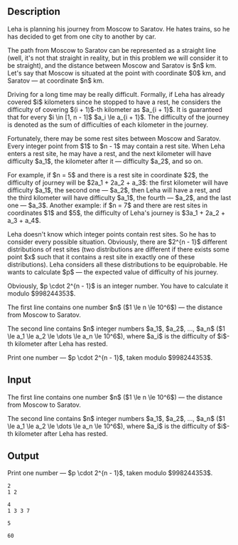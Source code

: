## Description

<div><p>Leha is planning his journey from Moscow to Saratov. He hates trains, so he has decided to get from one city to another by car.</p><p>The path from Moscow to Saratov can be represented as a straight line (well, it's not that straight in reality, but in this problem we will consider it to be straight), and the distance between Moscow and Saratov is $n$ km. Let's say that Moscow is situated at the point with coordinate $0$ km, and Saratov — at coordinate $n$ km.</p><p>Driving for a long time may be really difficult. Formally, if Leha has already covered $i$ kilometers since he stopped to have a rest, he considers the <span class="tex-font-style-it">difficulty of covering</span> $(i + 1)$-th kilometer as $a_{i + 1}$. It is guaranteed that for every $i \in [1, n - 1]$ $a_i \le a_{i + 1}$. The difficulty of the journey is denoted as the sum of difficulties of each kilometer in the journey.</p><p>Fortunately, there may be some rest sites between Moscow and Saratov. Every integer point from $1$ to $n - 1$ may contain a rest site. When Leha enters a rest site, he may have a rest, and the next kilometer will have difficulty $a_1$, the kilometer after it — difficulty $a_2$, and so on.</p><p>For example, if $n = 5$ and there is a rest site in coordinate $2$, the difficulty of journey will be $2a_1 + 2a_2 + a_3$: the first kilometer will have difficulty $a_1$, the second one — $a_2$, then Leha will have a rest, and the third kilometer will have difficulty $a_1$, the fourth — $a_2$, and the last one — $a_3$. Another example: if $n = 7$ and there are rest sites in coordinates $1$ and $5$, the difficulty of Leha's journey is $3a_1 + 2a_2 + a_3 + a_4$.</p><p>Leha doesn't know which integer points contain rest sites. So he has to consider every possible situation. Obviously, there are $2^{n - 1}$ different distributions of rest sites (two distributions are different if there exists some point $x$ such that it contains a rest site in exactly one of these distributions). Leha considers all these distributions to be equiprobable. He wants to calculate $p$ — the expected value of difficulty of his journey.</p><p>Obviously, $p \cdot 2^{n - 1}$ is an integer number. You have to calculate it modulo $998244353$.</p></div><div class="input-specification"><p>The first line contains one number $n$ ($1 \le n \le 10^6$) — the distance from Moscow to Saratov.</p><p>The second line contains $n$ integer numbers $a_1$, $a_2$, ..., $a_n$ ($1 \le a_1 \le a_2 \le \dots \le a_n \le 10^6$), where $a_i$ is the difficulty of $i$-th kilometer after Leha has rested.</p></div><div class="output-specification"><p>Print one number — $p \cdot 2^{n - 1}$, taken modulo $998244353$.</p></div>

## Input

<p>The first line contains one number $n$ ($1 \le n \le 10^6$) — the distance from Moscow to Saratov.</p><p>The second line contains $n$ integer numbers $a_1$, $a_2$, ..., $a_n$ ($1 \le a_1 \le a_2 \le \dots \le a_n \le 10^6$), where $a_i$ is the difficulty of $i$-th kilometer after Leha has rested.</p>

## Output

<p>Print one number — $p \cdot 2^{n - 1}$, taken modulo $998244353$.</p>





```input1
2
1 2

```




```input2
4
1 3 3 7

```




```output1
5

```




```output2
60

```


